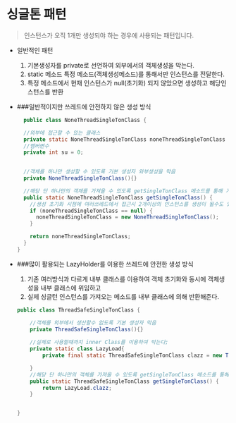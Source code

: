 # 싱글톤 패턴 
> 인스턴스가 오직 1개만 생성되야 하는 경우에 사용되는 패턴입니다.

* 일반적인 패턴   
  1. 기본생성자를 private로 선언하여 외부에서의 객체생성을 막는다.
  2. static 메소드 특정 메소드(객체생성메소드)를 통해서만 인스턴스를 전달한다.
  3. 특정 메소드에서 현재 인스턴스가 null(초기화) 되지 않았으면 생성하고 해당인스턴스를 반환 



* ###일반적이지만 쓰레드에 안전하지 않은 생성 방식 
  ```java
    public class NoneThreadSingleTonClass {
  
    //외부에 접근할 수 있는 클래스
    private static NoneThreadSingleTonClass noneThreadSingleTonClass = null;
    //멤버변수
    private int su = 0;
  
    
    //객체를 하나만 생성할 수 있도록 기본 생성자 와부생성을 막음
    private NoneThreadSingleTonClass(){}
  
    //해당 단 하나만의 객체를 가져올 수 있도록 getSingleTonClass 메소드를 통해 가져온다.
    public static NoneThreadSingleTonClass getSingleTonClass() {
      //생성 초기화 시점에 여러쓰레드에서 접근시 2개이상의 인스턴스를 생성이 될수도 있다.
      if (noneThreadSingleTonClass == null) {
        noneThreadSingleTonClass = new NoneThreadSingleTonClass();
      }
  
      return noneThreadSingleTonClass;
    }
  }
  
  ``` 

* ###많이 활용되는 LazyHolder를 이용한 쓰레드에 안전한 생성 방식
  1. 기존 여러방식과 다르게 내부 클래스를 이용하여 객체 초기화와 동시에 객체생성을 내부 클래스에 위임하고 
  2. 실제 싱글턴 인스턴스를 가져오는 메소드를 내부 클래스에 의해 반환해준다.
  
  ```java
  public class ThreadSafeSingleTonClass {
  
      //객체를 외부에서 생산할수 없도록 기본 생성자 막음
      private ThreadSafeSingleTonClass(){}
      
      //실제로 사용할때까지 inner Class를 이용하여 막는다;
      private static class LazyLoad{
          private final static ThreadSafeSingleTonClass clazz = new ThreadSafeSingleTonClass();
  
      }
      //해당 단 하나만의 객체를 가져올 수 있도록 getSingleTonClass 메소드를 통해 가져온다.
      public static ThreadSafeSingleTonClass getSingleTonClass() {
          return LazyLoad.clazz;
      }
  
  
  }
  ```

